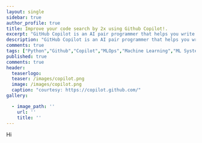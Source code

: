 ```yaml
---
layout: single
sidebar: true
author_profile: true
title: Improve your code search by 2x using Github Copilot!.
excerpt: "GitHub Copilot is an AI pair programmer that helps you write code faster and with less work."
description: "GitHub Copilot is an AI pair programmer that helps you write code faster and with less work. GitHub Copilot is an artificial intelligence tool developed by GitHub and OpenAI to assist users by autocompleting code"
comments: true
tags: ["Python","Github","Copilot","MLOps","Machine Learning","ML System Design"]
published: true
comments: true
header:
  teaserlogo:
  teaser: /images/copilot.png
  image: /images/copilot.png
  caption: "courtesy: https://copilot.github.com/"
gallery:

  - image_path: ''
    url: ''
    title: ''
---
```

Hi
